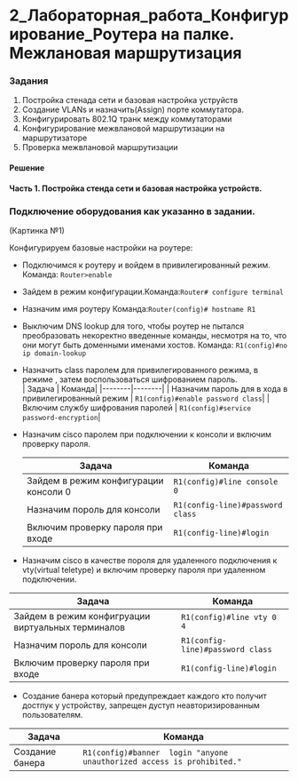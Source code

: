 # 2_Лабораторная_работа_Конфигурирование_Роутера на палке. Межлановая маршрутизация  


### Задания
1. Постройка стенада сети и базовая настройка уструйств
2. Создание VLANs и назначить(Assign) порте коммутатора.
3. Конфигурировать 802.1Q транк между коммутаторами
4. Конфигурирование межвлановой маршрутизации на маршрутизаторе
5. Проверка межвлановой маршрутизации

#### Решение
#### Часть 1. Постройка стенда сети и базовая настройка устройств.


### Подключение оборудования как указанно в задании.
(Картинка №1)

Конфигурируем базовые настройки на роутере:
 
+ Подключимся к роутеру и войдем в привилегированный режим. Команда: ```Router>enable```
+ Зайдем в режим конфигурации.Команда:```Router# configure terminal```
+ Назначим имя роутеру Команда:```Router(config)# hostname R1```
+ Выключим DNS lookup для того, чтобы роутер не пытался преобразовать некоректно введенные команды, несмотря на то, что они могут быть доменными именами хостов. Команда: ```R1(config)#no ip domain-lookup```
+ Назначить class паролем для привилегированного режима, в режиме , затем воспользоваться шифрованием пароль.   
   | Задача | Команда|
   |--------|--------|
   | Назначим пароль для в хода в привилегированный режим | ```R1(config)#enable password class```|
   | Включим службу шифрования паролей |  ```R1(config)#service password-encryption```|
+ Назначим cisco паролем при подключении к консоли и включим проверку пароля.

   | Задача | Команда|
   |--------|--------|
   | Зайдем в режим конфигурации консоли 0 | ```R1(config)#line console 0```|
   | Назначим пороль для консоли | ```R1(config-line)#password class``` |
   | Включим проверку пароля при входе | ```R1(config-line)#login``` |        
+ Назначим cisco в качестве пороля для удаленного подключения к vty(virtual teletype) и включим проверку пароля при удаленном подключении.  

 | Задача | Команда|
 |--------|--------|
 | Зайдем в режим конфигруации виртуальных терминалов |```R1(config)#line vty 0 4```|
 | Назначим пороль для консоли | ```R1(config-line)#password class``` |
 | Включим проверку пароля при входе | ```R1(config-line)#login``` |  
+ Создание банера который предупреждает каждого кто получит достпук у устройству, запрещен дуступ неавторизированным пользователям.  

 | Задача | Команда|
 |--------|--------|
 |Создание банера |```R1(config)#banner  login "anyone unauthorized access is prohibited."```|
 
   
